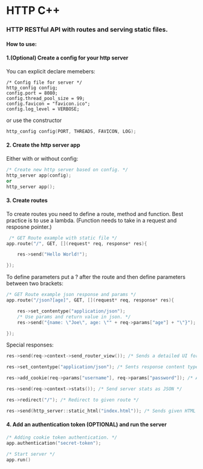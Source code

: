 # HTTP C++

### HTTP RESTful API with routes and serving static files.

#### How to use: 

#### 1.(Optional) Create a config for your http server

You can explicit declare memebers:
```c+
/* Config file for server */
http_config config;
config.port = 8080;
config.thread_pool_size = 99;
config.favicon = "favicon.ico";
config.log_level = VERBOSE;
```
or use the constructor
```c++
http_config config(PORT, THREADS, FAVICON, LOG);
```

#### 2. Create the http server app

Either with or without config:
```c++
/* Create new http server based on config. */
http_server app(config);
or
http_server app();
```

#### 3. Create routes

To create routes you need to define a route, method and function. Best practice is to use a lambda.
(Function needs to take in a request and resposne pointer.)
```c++
 /* GET Route example with static file */
app.route("/", GET, [](request* req, response* res){

    res->send("Hello World!");

});
```

To define parameters put a ? after the route and then define parameters between two brackets:
```c++
/* GET Route example json response and params */
app.route("/json?[age]", GET, [](request* req, response* res){

    res->set_contentype("application/json");
    /* Use params and return value in json. */
    res->send("{name: \"Joe\", age: \"" + req->params["age"] + "\"}");

});
```

Special responses:
```c++
res->send(req->context->send_router_view()); /* Sends a detailed UI for all current routes */

res->set_contentype("application/json"); /* Sents response content type, default is text/html */

res->add_cookie(req->params["username"], req->params["password"]); /* Add a response cookie */

res->send(req->context->stats()); /* Send server stats as JSON */ 

res->redirect("/"); /* Redirect to given route */

res->send(http_server::static_html("index.html")); /* Sends given HTML file as response */
```

#### 4. Add an authentication token (OPTIONAL) and run the server
```c++
/* Adding cookie token authentication. */
app.authentication("secret-token"); 

/* Start server */
app.run()
```
